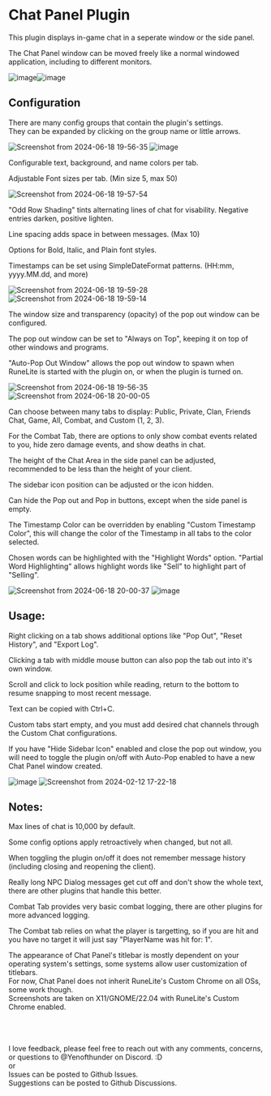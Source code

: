 # Chat Panel Plugin


This plugin displays in-game chat in a seperate window or the side panel.

The Chat Panel window can be moved freely like a normal windowed application, including to different monitors.



![image](https://github.com/Yenof/chat-panel/assets/122739279/93b9e17f-f326-4a2e-a8ba-d4a0b977fd0a)![image](https://github.com/Yenof/chat-panel/assets/122739279/f7df8bd3-9ae9-4473-b032-b4375893397f)















## Configuration
There are many config groups that contain the plugin's settings.<br/>
They can be expanded by clicking on the group name or little arrows.

![Screenshot from 2024-06-18 19-56-35](https://github.com/Yenof/chat-panel/assets/122739279/60825c4e-da16-4536-9456-7a81ee3a8fe4) ![image](https://github.com/Yenof/chat-panel/assets/122739279/b561e3ab-7a41-4c49-a90b-ae1fb9552dcc) 


Configurable text, background, and name colors per tab.

Adjustable Font sizes per tab. (Min size 5, max 50)

![Screenshot from 2024-06-18 19-57-54](https://github.com/Yenof/chat-panel/assets/122739279/0d9b9a98-1594-43c2-8cb8-210dcefd71c7)

"Odd Row Shading" tints alternating lines of chat for visability. Negative entries darken, positive lighten. 

Line spacing adds space in between messages. (Max 10)

Options for Bold, Italic, and Plain font styles.

Timestamps can be set using SimpleDateFormat patterns. (HH:mm, yyyy.MM.dd, and more)

![Screenshot from 2024-06-18 19-59-28](https://github.com/Yenof/chat-panel/assets/122739279/54917cf5-f0fc-4d50-b472-4cf0cbd6f9d6) ![Screenshot from 2024-06-18 19-59-14](https://github.com/Yenof/chat-panel/assets/122739279/94dac02c-0e24-4628-9a56-5aaf022212cd)



The window size and transparency (opacity) of the pop out window can be configured.

The pop out window can be set to "Always on Top", keeping it on top of other windows and programs.

"Auto-Pop Out Window" allows the pop out window to spawn when RuneLite is started with the plugin on, or when the plugin is turned on.


![Screenshot from 2024-06-18 19-56-35](https://github.com/Yenof/chat-panel/assets/122739279/33481bc3-13ca-4e67-9ff7-bc11a4cc0f84) ![Screenshot from 2024-06-18 20-00-05](https://github.com/Yenof/chat-panel/assets/122739279/b8f441e8-6378-446f-84cd-08ee0991a74b)




Can choose between many tabs to display: Public, Private, Clan, Friends Chat, Game, All, Combat, and Custom (1, 2, 3).

For the Combat Tab, there are options to only show combat events related to you, hide zero damage events, and show deaths in chat.

The height of the Chat Area in the side panel can be adjusted, recommended to be less than the height of your client.

The sidebar icon position can be adjusted or the icon hidden.

Can hide the Pop out and Pop in buttons, except when the side panel is empty.

The Timestamp Color can be overridden by enabling "Custom Timestamp Color", this will change the color of the Timestamp in all tabs to the color selected.

Chosen words can be highlighted with the "Highlight Words" option. "Partial Word Highlighting" allows highlight words like "Sell" to highlight part of "Selling".



![Screenshot from 2024-06-18 20-00-37](https://github.com/Yenof/chat-panel/assets/122739279/0d66776d-ed88-4985-8d40-2f40f9ca5508) ![image](https://github.com/Yenof/chat-panel/assets/122739279/a2d9f62d-a996-4bc3-b3d5-234f43c524ba)






## Usage:

Right clicking on a tab shows additional options like "Pop Out", "Reset History", and "Export Log".

Clicking a tab with middle mouse button can also pop the tab out into it's own window.

Scroll and click to lock position while reading, return to the bottom to resume snapping to most recent message.

Text can be copied with Ctrl+C.

Custom tabs start empty, and you must add desired chat channels through the Custom Chat configurations.

If you have "Hide Sidebar Icon" enabled and close the pop out window, you will need to toggle the plugin on/off with Auto-Pop enabled to have a new Chat Panel window created.


 ![image](https://github.com/Yenof/chat-panel/assets/122739279/fdc47a4a-f70b-44fd-b4bb-4d56ba30458a) ![Screenshot from 2024-02-12 17-22-18](https://github.com/Yenof/chat-panel/assets/122739279/d0c3e199-f9a9-4e3d-b199-5d1acc1a6d96) 





## Notes:
Max lines of chat is 10,000 by default.

Some config options apply retroactively when changed, but not all.

When toggling the plugin on/off it does not remember message history (including closing and reopening the client).

Really long NPC Dialog messages get cut off and don't show the whole text, there are other plugins that handle this better.

Combat Tab provides very basic combat logging, there are other plugins for more advanced logging.

The Combat tab relies on what the player is targetting, so if you are hit and you have no target it will just say "PlayerName was hit for: 1".

The appearance of Chat Panel's titlebar is mostly dependent on your operating system's settings, some systems allow user customization of titlebars.<br/>
For now, Chat Panel does not inherit RuneLite's Custom Chrome on all OSs, some work though.<br/>
Screenshots are taken on X11/GNOME/22.04 with RuneLite's Custom Chrome enabled.


<br/>
<br/>
<br/>
I love feedback, please feel free to reach out with any comments, concerns, or questions to @Yenofthunder on Discord. :D<br/>
or<br/>
Issues can be posted to Github Issues.<br/>
Suggestions can be posted to Github Discussions.
